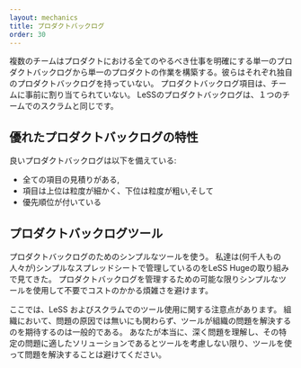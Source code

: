 ```yaml
---
layout: mechanics
title: プロダクトバックログ
order: 30
---
```


<!---
Multiple teams building a single product work from a **single** Product Backlog that defines all of the work to be done on the product. They do not each have their own Product Backlog. Product Backlog Items are not pre-assigned to the teams. The LeSS Product Backlog is the same as in a one-team Scrum environment.
--->

複数のチームはプロダクトにおける全てのやるべき仕事を明確にする単一のプロダクトバックログから単一のプロダクトの作業を構築する。彼らはそれぞれ独自のプロダクトバックログを持っていない。
プロダクトバックログ項目は、チームに事前に割り当てられていない。
LeSSのプロダクトバックログは、１つのチームでのスクラムと同じです。

<!---
## Properties of a good Product Backlog

A good Product Backlog must:

* have estimates for all items,
* have finer grained items at the top and coarser grained items further down, and
* be prioritized.
--->

## 優れたプロダクトバックログの特性

良いプロダクトバックログは以下を備えている:

* 全ての項目の見積りがある,
* 項目は上位は粒度が細かく、下位は粒度が粗い,そして
* 優先順位が付いている

<!---
## Product Backlog tools

Use simple tools for the Product Backlog. We've seen LeSS Huge initiatives (with thousands of people) manage the Product Backlog with a simple spreadsheet. Avoid unnecessary and costly complication by using the simplest tools possible for managing the Product Backlog.
--->

## プロダクトバックログツール

プロダクトバックログのためのシンプルなツールを使う。
私達は(何千人もの人々が)シンプルなスプレッドシートで管理しているのをLeSS Hugeの取り組みで見てきた。
プロダクトバックログを管理するための可能な限りシンプルなツールを使用して不要でコストのかかる煩雑さを避けます。

<!---
Here is a side note regarding tool usage in Scrum and in LeSS. It is common for organizations to look for tools to solve their problems even though tools are rarely the cause of the problem. Avoid solving problems with tools unless you truly, deeply understand the problem and consider a tool to be the the right solution for that particular problem.
--->

ここでは、LeSS およびスクラムでのツール使用に関する注意点があります。
組織において、問題の原因では無いにも関わらず、ツールが組織の問題を解決するのを期待するのは一般的である。
あなたが本当に、深く問題を理解し、その特定の問題に適したソリューションであるとツールを考慮しない限り、ツールを使って問題を解決することは避けてください。
